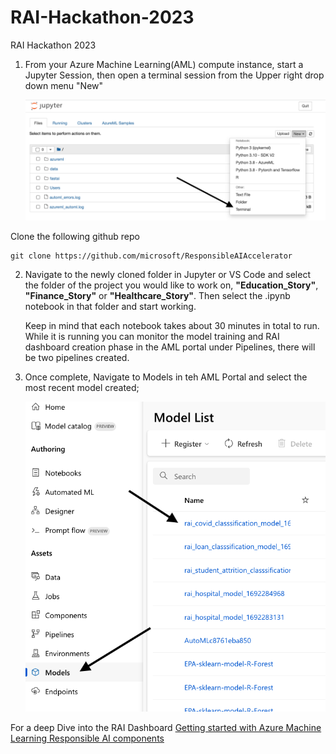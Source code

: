 # RAI-Hackathon-2023
RAI Hackathon 2023

1. From your Azure Machine Learning(AML) compute instance, start a Jupyter Session, then open a terminal session from the Upper right drop down menu "New"

     ![Open Terminal.](/images/Terminal.png)

  Clone the following github repo 
  ```
  git clone https://github.com/microsoft/ResponsibleAIAccelerator
  ```

2. Navigate to the newly cloned folder in Jupyter or VS Code and select the folder of the project you would like to work on, **"Education_Story"**, **"Finance_Story"** or **"Healthcare_Story"**.  Then select the .ipynb notebook in that folder and start working.

   Keep in mind that each notebook takes about 30 minutes in total to run. While it is running you can monitor the model training and RAI dashboard creation phase in the AML portal under Pipelines, there will be two pipelines created. 

3. Once complete, Navigate to Models in teh AML Portal and select the most recent model created;

   
     ![AML Model selection.](/images/ModelsList.png)



For a deep Dive into the RAI Dashboard 
[Getting started with Azure Machine Learning Responsible AI components](https://techcommunity.microsoft.com/t5/ai-machine-learning-blog/getting-started-with-azure-machine-learning-responsible-ai/ba-p/3746948?WT.mc_id=aiml-71289-ruyakubu)
